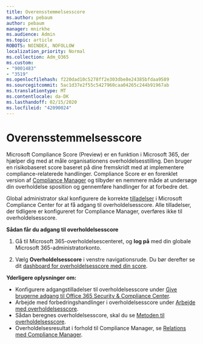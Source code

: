 ```yaml
---
title: Overensstemmelsesscore
ms.author: pebaum
author: pebaum
manager: mnirkhe
ms.audience: Admin
ms.topic: article
ROBOTS: NOINDEX, NOFOLLOW
localization_priority: Normal
ms.collection: Adm_O365
ms.custom:
- "9001483"
- "3519"
ms.openlocfilehash: f220dad10c5278ff2e303dbe8e24385bfdaa9589
ms.sourcegitcommit: 5ac1d37e2f55c5427960caa04265c244b91967ab
ms.translationtype: MT
ms.contentlocale: da-DK
ms.lasthandoff: 02/15/2020
ms.locfileid: "42090024"
---
```

# <a name="compliance-score"></a>Overensstemmelsesscore

Microsoft Compliance Score (Preview) er en funktion i Microsoft 365, der hjælper dig med at måle organisationens overholdelsesstilling. Den bruger en risikobaseret score baseret på dine fremskridt med at implementere compliance-relaterede handlinger.   Compliance Score er en forenklet version af [Compliance Manager](https://docs.microsoft.com/en-us/microsoft-365/compliance/compliance-manager-overview) og tilbyder en nemmere måde at undersøge din overholdelse sposition og gennemføre handlinger for at forbedre det. 

Global administrator skal konfigurere de korrekte [tilladelser](https://docs.microsoft.com/en-us/microsoft-365/security/office-365-security/permissions-in-the-security-and-compliance-center) i Microsoft Compliance Center for at få adgang til overholdelsesscore.  Alle tilladelser, der tidligere er konfigureret for Compliance Manager, overføres ikke til overholdelsesscore.

**Sådan får du adgang til overholdelsesscore**

1. Gå til Microsoft 365-overholdelsescenteret, og **log på** med din globale Microsoft 365-administratorkonto.

2. Vælg **Overholdelsesscore** i venstre navigationsrude. Du bør derefter se dit [dashboard for overholdelsesscore med din score](https://docs.microsoft.com/en-us/microsoft-365/compliance/compliance-score-setup#understand-the-compliance-score-dashboard).
 

**Yderligere oplysninger om:**

- Konfigurere adgangstilladelser til overholdelsesscore under [Give brugerne adgang til Office 365 Security & Compliance Center](https://docs.microsoft.com/en-us/microsoft-365/security/office-365-security/grant-access-to-the-security-and-compliance-center).
- Arbejde med forbedringshandlinger i overholdelsesscore under [Arbejde med overholdelsesscore](https://docs.microsoft.com/en-us/microsoft-365/compliance/working-with-compliance-score).
- Sådan beregnes overholdelsesscore, skal du se [Metoden til overholdelsesscore](https://docs.microsoft.com/en-us/microsoft-365/compliance/compliance-score-methodology).
- Overholdelsesresultat i forhold til Compliance Manager, se [Relations med Compliance Manager](https://docs.microsoft.com/en-us/microsoft-365/compliance/compliance-score#relationship-to-compliance-manager).

